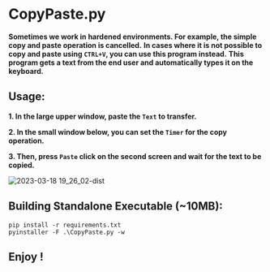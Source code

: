 # CopyPaste.py

**Sometimes we work in hardened environments. For example, the simple copy and paste operation is cancelled.** 
**In cases where it is not possible to copy and paste using `CTRL+V`, you can use this program instead.**
**This program gets a text from the end user and automatically types it on the keyboard.**


## Usage:
**1. In the large upper window, paste the `Text` to transfer.**

**2. In the small window below, you can set the `Timer` for the copy operation.**

**3. Then, press `Paste` click on the second screen and wait for the text to be copied.**


![2023-03-18 19_26_02-dist](https://user-images.githubusercontent.com/62604022/226123201-55c54ce7-3506-4a8b-ba96-d2a367d95797.png)

## Building Standalone Executable (~10MB):
```
pip install -r requirements.txt
pyinstaller -F .\CopyPaste.py -w
```

## Enjoy !
